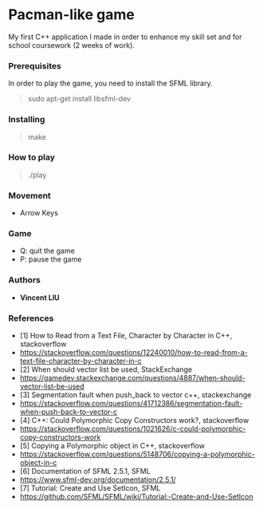 # Pacman-like game

My first C++ application I made in order to enhance my skill set and for school coursework (2 weeks of work).

### Prerequisites

In order to play the game, you need to install the SFML library.
> sudo apt-get install libsfml-dev

### Installing

> make

### How to play

> ./play

### Movement
* Arrow Keys

### Game
* Q: quit the game
* P: pause the game

### Authors
* **Vincent LIU**

### References
 * [1] How to Read from a Text File, Character by Character in C++, stackoverflow
 * https://stackoverflow.com/questions/12240010/how-to-read-from-a-text-file-character-by-character-in-c
 * [2] When should vector list be used, StackExchange
 * https://gamedev.stackexchange.com/questions/4887/when-should-vector-list-be-used
 * [3] Segmentation fault when push_back to vector c++, stackexchange
 * https://stackoverflow.com/questions/41712386/segmentation-fault-when-push-back-to-vector-c
 * [4] C++: Could Polymorphic Copy Constructors work?, stackoverflow
 * https://stackoverflow.com/questions/1021626/c-could-polymorphic-copy-constructors-work
 * [5] Copying a Polymorphic object in C++, stackoverflow
 * https://stackoverflow.com/questions/5148706/copying-a-polymorphic-object-in-c
 * [6] Documentation of SFML 2.5.1, SFML
 * https://www.sfml-dev.org/documentation/2.5.1/
 * [7] Tutorial: Create and Use SetIcon, SFML
 * https://github.com/SFML/SFML/wiki/Tutorial:-Create-and-Use-SetIcon
